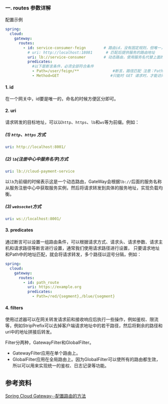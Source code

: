 ### 一. routes 参数详解

配置示例
```yaml
spring:
  cloud:
    gateway:
      routes:
        - id: service-consumer-feign        # 路由id，没有固定规则，但唯一，建议与服务名对应
          # uri: http://localhost:18081      # 匹配后提供服务的路由地址
          uri: lb://service-consumer        # 动态路由，使用服务名代替上面的IP带端口
          predicates:
            #以下是断言条件，必须全部符合条件
            - Path=/user/feign/**               #断言，路径匹配 注意：Path 中 P 为大写
            - Method=GET                       #只能时 GET 请求时，才能访问
```

#### 1. id
在一个网关中，id要是唯一的，命名的时候方便区分即可。

#### 2. uri

请求转发的目标地址，可以以`http`、`https`、`lb`和`ws`等为前缀。例如：

##### (1) `http`、`https` 方式
```yaml
uri: http://localhost:8001/
```

##### (2) `lb`(注册中心中服务名字)方式 
```yaml
uri: lb://cloud-payment-service
```

以`lb`为前缀的时候表示这是一个动态路由，GateWay会根据`lb://`后面的服务名称从服务注册中心中获取服务实例，然后将请求转发到具体的服务地址，实现负载均衡。

##### (3) `websocket`方式
```yaml
uri: ws://localhost:8001/
```

#### 3. predicates

通过断言可以设置一组路由条件，可以根据请求方式、请求头、请求参数、请求主机和请求路径等断言进行设置，通常我们使用请求路径进行设置，
只要请求地址和Path中的地址匹配，就会将请求转发，多个路径以逗号分隔，例如：
```yaml
spring:
  cloud:
    gateway:
      routes:
        - id: path_route
          uri: https://example.org
          predicates:
            - Path=/red/{segment},/blue/{segment}
```

#### 4. filters

使用过滤器可以在网关转发请求前和接收响应后执行一些操作，例如鉴权、限流等，例如StripPrefix可以去掉客户端请求地址中的若干路径，然后将剩余的路径和uri中的地址拼接后转发。

Filter分两种，GatewayFilter和GlobalFilter。
- GatewayFilter应用在单个路由上。
- GlobalFilter应用在全局路由上。因为GlobalFilter可以使所有的路由都生效，所以可以用来实现统一的鉴权、日志记录等功能。

## 参考资料

[Spring Cloud Gateway--配置路由的方法](https://blog.51cto.com/knifeedge/5458217)